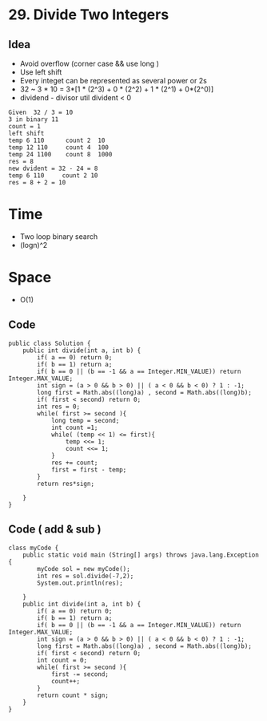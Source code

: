 # 29. Divide Two Integers
## Idea
* Avoid overflow (corner case && use long )
* Use left shift 
* Every integet can be represented as several power or 2s 
* 32 ~ 3 * 10 = 3*[1 * (2^3) + 0 * (2^2) + 1 * (2^1) + 0*(2^0)]
* dividend - divisor util divident < 0 

```
Given  32 / 3 = 10
3 in binary 11
count = 1 
left shift 
temp 6 110      count 2  10
temp 12 110     count 4  100
temp 24 1100    count 8  1000 
res = 8 
new dvident = 32 - 24 = 8
temp 6 110     count 2 10
res = 8 + 2 = 10
```

# Time
* Two loop binary search
* (logn)^2

# Space
* O(1)

## Code 

```
public class Solution {
    public int divide(int a, int b) {
        if( a == 0) return 0;
        if( b == 1) return a;
        if( b == 0 || (b == -1 && a == Integer.MIN_VALUE)) return Integer.MAX_VALUE;
        int sign = (a > 0 && b > 0) || ( a < 0 && b < 0) ? 1 : -1;
        long first = Math.abs((long)a) , second = Math.abs((long)b);
        if( first < second) return 0;
        int res = 0;
        while( first >= second ){
            long temp = second;
            int count =1;
            while( (temp << 1) <= first){
                temp <<= 1;
                count <<= 1;
            }
            res += count;
            first = first - temp;
        }
        return res*sign;
        
    }
}
```

## Code ( add & sub )

```
class myCode {
    public static void main (String[] args) throws java.lang.Exception {
        myCode sol = new myCode();
        int res = sol.divide(-7,2);
        System.out.println(res);

    }
    public int divide(int a, int b) {
        if( a == 0) return 0;
        if( b == 1) return a;
        if( b == 0 || (b == -1 && a == Integer.MIN_VALUE)) return Integer.MAX_VALUE;
        int sign = (a > 0 && b > 0) || ( a < 0 && b < 0) ? 1 : -1;
        long first = Math.abs((long)a) , second = Math.abs((long)b);
        if( first < second) return 0;
        int count = 0;
        while( first >= second ){
            first -= second;
            count++;
        }
        return count * sign;
    }
}

```

